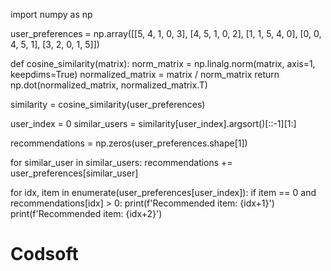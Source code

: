 import numpy as np

user_preferences = np.array([[5, 4, 1, 0, 3],
                             [4, 5, 1, 0, 2],
                             [1, 1, 5, 4, 0],
                             [0, 0, 4, 5, 1],
                             [3, 2, 0, 1, 5]])

def cosine_similarity(matrix):
    norm_matrix = np.linalg.norm(matrix, axis=1, keepdims=True)
    normalized_matrix = matrix / norm_matrix
    return np.dot(normalized_matrix, normalized_matrix.T)

similarity = cosine_similarity(user_preferences)

user_index = 0
similar_users = similarity[user_index].argsort()[::-1][1:]

recommendations = np.zeros(user_preferences.shape[1])

for similar_user in similar_users:
    recommendations += user_preferences[similar_user]

for idx, item in enumerate(user_preferences[user_index]):
    if item == 0 and recommendations[idx] > 0:
        print(f'Recommended item: {idx+1}')
        print(f'Recommended item: {idx+2}')

# Codsoft

